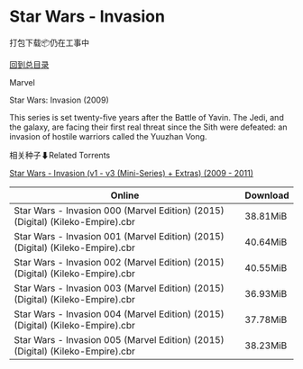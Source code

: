 # Star Wars - Invasion

打包下载📦仍在工事中

[回到总目录](/Catalogs.md)

Marvel

Star Wars: Invasion (2009)

This series is set twenty-five years after the Battle of Yavin. The Jedi, and the galaxy, are facing their first real threat since the Sith were defeated: an invasion of hostile warriors called the Yuuzhan Vong.





相关种子⬇Related Torrents

[Star Wars - Invasion (v1 - v3 (Mini-Series) + Extras) (2009 - 2011)](https://github.com/alicewish/markdown/blob/master/torrent/Star-Wars---Invasion--v1---v3--Mini-Series----Extras---2009---2011.md)

Online | Download
--- | ---
Star Wars - Invasion 000 (Marvel Edition) (2015) (Digital) (Kileko-Empire).cbr | 38.81MiB
Star Wars - Invasion 001 (Marvel Edition) (2015) (Digital) (Kileko-Empire).cbr | 40.64MiB
Star Wars - Invasion 002 (Marvel Edition) (2015) (Digital) (Kileko-Empire).cbr | 40.55MiB
Star Wars - Invasion 003 (Marvel Edition) (2015) (Digital) (Kileko-Empire).cbr | 36.93MiB
Star Wars - Invasion 004 (Marvel Edition) (2015) (Digital) (Kileko-Empire).cbr | 37.78MiB
Star Wars - Invasion 005 (Marvel Edition) (2015) (Digital) (Kileko-Empire).cbr | 38.23MiB